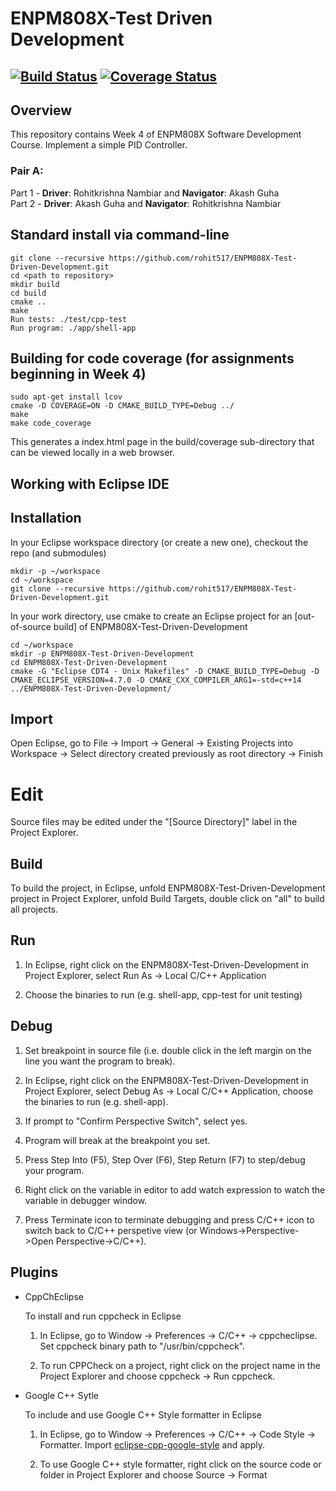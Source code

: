 # ENPM808X-Test Driven Development
[![Build Status](https://travis-ci.org/rohit517/ENPM808X-Test-Driven-Development.svg?branch=master)](https://travis-ci.org/rohit517/ENPM808X-Test-Driven-Development)
[![Coverage Status](https://coveralls.io/repos/github/rohit517/ENPM808X-Test-Driven-Development/badge.svg?branch=master)](https://coveralls.io/github/rohit517/ENPM808X-Test-Driven-Development?branch=master)
---

## Overview
This repository contains Week 4 of ENPM808X Software Development Course. Implement a simple PID Controller.  

### Pair A: <br>
Part 1 - **Driver**: Rohitkrishna Nambiar and **Navigator**: Akash Guha <br>
Part 2 - **Driver**: Akash Guha and **Navigator**: Rohitkrishna Nambiar

## Standard install via command-line
```
git clone --recursive https://github.com/rohit517/ENPM808X-Test-Driven-Development.git
cd <path to repository>
mkdir build
cd build
cmake ..
make
Run tests: ./test/cpp-test
Run program: ./app/shell-app
```

## Building for code coverage (for assignments beginning in Week 4)
```
sudo apt-get install lcov
cmake -D COVERAGE=ON -D CMAKE_BUILD_TYPE=Debug ../
make
make code_coverage
```
This generates a index.html page in the build/coverage sub-directory that can be viewed locally in a web browser.

## Working with Eclipse IDE ##

## Installation

In your Eclipse workspace directory (or create a new one), checkout the repo (and submodules)
```
mkdir -p ~/workspace
cd ~/workspace
git clone --recursive https://github.com/rohit517/ENPM808X-Test-Driven-Development.git
```

In your work directory, use cmake to create an Eclipse project for an [out-of-source build] of ENPM808X-Test-Driven-Development

```
cd ~/workspace
mkdir -p ENPM808X-Test-Driven-Development
cd ENPM808X-Test-Driven-Development
cmake -G "Eclipse CDT4 - Unix Makefiles" -D CMAKE_BUILD_TYPE=Debug -D CMAKE_ECLIPSE_VERSION=4.7.0 -D CMAKE_CXX_COMPILER_ARG1=-std=c++14 ../ENPM808X-Test-Driven-Development/
```

## Import

Open Eclipse, go to File -> Import -> General -> Existing Projects into Workspace -> 
Select directory created previously as root directory -> Finish

# Edit

Source files may be edited under the "[Source Directory]" label in the Project Explorer.


## Build

To build the project, in Eclipse, unfold ENPM808X-Test-Driven-Development project in Project Explorer,
unfold Build Targets, double click on "all" to build all projects.

## Run

1. In Eclipse, right click on the ENPM808X-Test-Driven-Development in Project Explorer,
select Run As -> Local C/C++ Application

2. Choose the binaries to run (e.g. shell-app, cpp-test for unit testing)


## Debug


1. Set breakpoint in source file (i.e. double click in the left margin on the line you want 
the program to break).

2. In Eclipse, right click on the ENPM808X-Test-Driven-Development in Project Explorer, select Debug As -> 
Local C/C++ Application, choose the binaries to run (e.g. shell-app).

3. If prompt to "Confirm Perspective Switch", select yes.

4. Program will break at the breakpoint you set.

5. Press Step Into (F5), Step Over (F6), Step Return (F7) to step/debug your program.

6. Right click on the variable in editor to add watch expression to watch the variable in 
debugger window.

7. Press Terminate icon to terminate debugging and press C/C++ icon to switch back to C/C++ 
perspetive view (or Windows->Perspective->Open Perspective->C/C++).


## Plugins

- CppChEclipse

    To install and run cppcheck in Eclipse

    1. In Eclipse, go to Window -> Preferences -> C/C++ -> cppcheclipse.
    Set cppcheck binary path to "/usr/bin/cppcheck".

    2. To run CPPCheck on a project, right click on the project name in the Project Explorer 
    and choose cppcheck -> Run cppcheck.


- Google C++ Sytle

    To include and use Google C++ Style formatter in Eclipse

    1. In Eclipse, go to Window -> Preferences -> C/C++ -> Code Style -> Formatter. 
    Import [eclipse-cpp-google-style][reference-id-for-eclipse-cpp-google-style] and apply.

    2. To use Google C++ style formatter, right click on the source code or folder in 
    Project Explorer and choose Source -> Format

[reference-id-for-eclipse-cpp-google-style]: https://raw.githubusercontent.com/google/styleguide/gh-pages/eclipse-cpp-google-style.xml
